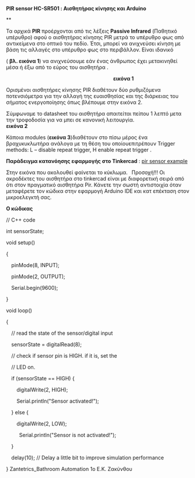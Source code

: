 ﻿**PIR sensor HC-SR501 :  Αισθητήρας κίνησης και Arduino**

**                             

Τα αρχικά **PIR** προέρχονται από τις λέξεις **Passive Infrared** (Παθητικό υπέρυθρο) αφού ο αισθητήρας κίνησης PIR μετρά το υπέρυθρο φως από αντικείμενα στο οπτικό του πεδίο. Έτσι, μπορεί να ανιχνεύσει κίνηση με βάση τις αλλαγές στο υπέρυθρο φως στο περιβάλλον. Είναι ιδανικό

( **βλ. εικόνα 1**) να ανιχνεύσουμε  εάν ένας άνθρωπος έχει μετακινηθεί μέσα ή έξω από το εύρος του αισθητήρα .

`                                         `**εικόνα 1**  


Ορισμένοι αισθητήρες κίνησης PIR διαθέτουν δύο ρυθμιζόμενα ποτενσιόμετρα για την αλλαγή της ευαισθησίας και της διάρκειας του σήματος ενεργοποίησης όπως βλέπουμε στην  εικόνα 2.

Σύμφωναμε το datasheet του αισθητήρα απαιτείται πείπου 1 λεπτό μετα την τροφοδοσία για να μπει σε κανονική λειτουργία.
`                     `**εικόνα 2**




Κάποια modules (**εικόνα 3**)διαθέτουν στο πίσω μέρος ένα βραχυκυκλωτήρα ανάλογα με τη θέση του οποίουεπιτρέπουν  Trigger methods: L – disable repeat trigger, H enable repeat trigger .









**Παράδειγμα κατανόησης εφαρμογής στο Tinkercad** : [pir sensor example](https://www.tinkercad.com/things/f8jnhYncByu)

Στην εικόνα που ακολουθεί φαίνεται το κύκλωμα.
` `Προσοχή!!! Οι ακροδέκτες του αισθητήρα στο tinkercad είναι με διαφορετική σειρά από ότι στον πραγματικό αισθητήρα Pir. Κάνετε την σωστή αντιστοιχία όταν μεταφέρετε τον κώδικα στην εφαρμογή Arduino IDE και κατ επέκταση στον μικροελεγκτή σας.

**Ο κώδικας**

// C++ code

int sensorState;

void setup()

{

`  `pinMode(8, INPUT);

`  `pinMode(2, OUTPUT);

`  `Serial.begin(9600);

}

void loop()

{

`  `// read the state of the sensor/digital input

`  `sensorState = digitalRead(8);



`  `// check if sensor pin is HIGH. if it is, set the

`  `// LED on.

`  `if (sensorState == HIGH) {

`    `digitalWrite(2, HIGH);

`    `Serial.println("Sensor activated!");

`  `} else {

`    `digitalWrite(2, LOW);

`     `Serial.println("Sensor is not activated!");

`  `}

`  `delay(10); // Delay a little bit to improve simulation performance

}
Zantetrics\_Bathroom Automation                                                                                                            1o Ε.Κ. Ζακύνθου
